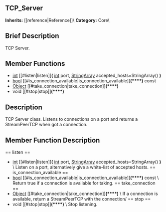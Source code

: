 ##  TCP_Server  
**Inherits:** [[reference|Reference]]\\
**Category:** Core\\
##  Brief Description  
TCP Server.
##  Member Functions 
  * [int](class_int) [[#listen|listen]]**(** [int](class_int) port, [StringArray](class_stringarray) accepted_hosts=StringArray() **)**
  * [bool](class_bool) [[#is_connection_available|is_connection_available]]**(****)** const
  * [Object](class_object) [[#take_connection|take_connection]]**(****)**
  * void [[#stop|stop]]**(****)**
##  Description  
TCP Server class. Listens to connections on a port and returns a StreamPeerTCP when got a connection.
##  Member Function Description  
==  listen  ==
  * [int](class_int) [[#listen|listen]]**(** [int](class_int) port, [StringArray](class_stringarray) accepted_hosts=StringArray() **)**
\\
Listen on a port, alternatively give a white-list of accepted hosts.
==  is_connection_available  ==
  * [bool](class_bool) [[#is_connection_available|is_connection_available]]**(****)** const
\\
Return true if a connection is available for taking.
==  take_connection  ==
  * [Object](class_object) [[#take_connection|take_connection]]**(****)**
\\
If a connection is available, return a StreamPeerTCP with the connection/
==  stop  ==
  * void [[#stop|stop]]**(****)**
\\
Stop listening.
